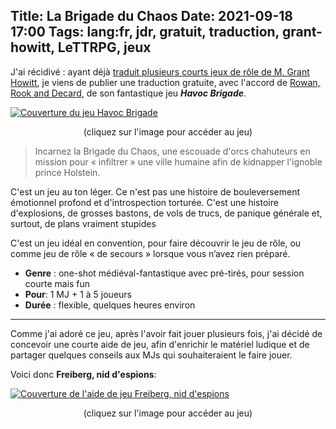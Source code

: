 Title: La Brigade du Chaos
Date: 2021-09-18 17:00
Tags: lang:fr, jdr, gratuit, traduction, grant-howitt, LeTTRPG, jeux
---
<!-- Com'
* [x] https://discord.com/invite/uFn5zJZrt2
* [x] https://www.deviantart.com/drmaxkurt/journal/Excellent-JdR-gratuit-la-Brigade-du-Chaos-892253402
* [ ] https://www.cestpasdujdr.fr/lettrpg/
* [ ] http://troplongpaslu.fr
* [ ] https://www.trictrac.net/forum/question-sur-les-jeux-en-telechargement & https://www.trictrac.net/forum/discutons-jeux-de-role
* [ ] http://forums.ffjdr.org
* [ ] https://www.500nuancesdegeek.fr
* [ ] http://www.taverneproduction.com/forum/
* [ ] https://www.casusno.fr https://forum.cwowd.com
* [ ] https://opale-roliste.com/forum
* [ ] https://laubergedesreveurs.forumactif.com & http://heritiers-dumnacus.forumactif.org
* [ ] http://rpggeek.com & https://boardgamegeek.com/forum/31/bgg/press-releasesv
* [ ] http://www.scenariotheque.org
* [ ] https://forum.cwowd.com/c/jeux-de-role/6
* [ ] https://forum.canardpc.com/threads/12905-JDR-Jeux-de-R%C3%B4le-Topic-G%C3%A9n%C3%A9ral
-->

J'ai récidivé : ayant déjà [traduit plusieurs courts jeux de rôle de M. Grant Howitt](traduction-de-jdr-monopage-de-grant-howitt.html),
je viens de publier une traduction gratuite, avec l'accord de [Rowan, Rook and Decard](https://rowanrookanddecard.com),
de son fantastique jeu _**Havoc Brigade**_.

[![Couverture du jeu Havoc Brigade](images/2021/09/Havoc-Brigade-cover.jpg)](https://lucas-c.itch.io/la-brigade-du-chaos)
<center>(cliquez sur l'image pour accéder au jeu)</center>

> Incarnez la Brigade du Chaos, une escouade d'orcs chahuteurs en mission pour « infiltrer » une ville humaine afin de kidnapper l'ignoble prince Holstein.

C'est un jeu au ton léger. Ce n'est pas une histoire de bouleversement émotionnel profond et d'introspection
torturée. C'est une histoire d'explosions, de grosses bastons, de vols de trucs, de panique générale et,
surtout, de plans vraiment stupides

C'est un jeu idéal en convention, pour faire découvrir le jeu de rôle, ou comme jeu de rôle « de secours »
lorsque vous n’avez rien préparé.

* **Genre** : one-shot médiéval-fantastique avec pré-tirés, pour session courte mais fun
* **Pour**:  1 MJ + 1 à 5 joueurs
* **Durée** : flexible, quelques heures environ

---

Comme j'ai adoré ce jeu, après l'avoir fait jouer plusieurs fois,
j'ai décidé de concevoir une courte aide de jeu,
afin d'enrichir le matériel ludique et de partager quelques conseils aux MJs qui souhaiteraient le faire jouer.

Voici donc **Freiberg, nid d'espions**:

[![Couverture de l'aide de jeu Freiberg, nid d'espions](images/2021/09/medieval_city_concept_by_davidhueso.jpg)](https://lucas-c.itch.io/la-brigade-du-chaos-freiberg-nid-despions)
<center>(cliquez sur l'image pour accéder au jeu)</center>

<style>
article img { max-width: 30rem; }
</style>
